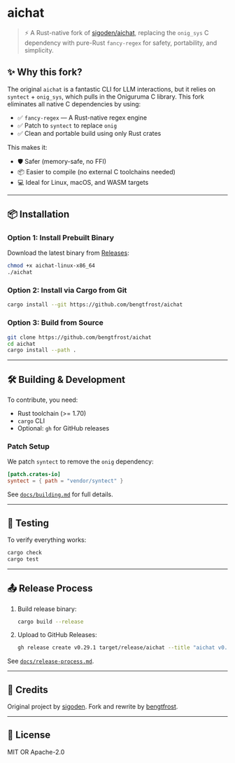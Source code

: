 
# aichat

> ⚡ A Rust-native fork of [sigoden/aichat](https://github.com/sigoden/aichat), replacing the `onig_sys` C dependency with pure-Rust `fancy-regex` for safety, portability, and simplicity.

## ✨ Why this fork?

The original `aichat` is a fantastic CLI for LLM interactions, but it relies on `syntect` + `onig_sys`, which pulls in the Oniguruma C library. This fork eliminates all native C dependencies by using:

* ✅ `fancy-regex` — A Rust-native regex engine
* ✅ Patch to `syntect` to replace `onig`
* ✅ Clean and portable build using only Rust crates

This makes it:

* 🛡 Safer (memory-safe, no FFI)
* 📦 Easier to compile (no external C toolchains needed)
* 💻 Ideal for Linux, macOS, and WASM targets

---

## 📦 Installation

### Option 1: Install Prebuilt Binary

Download the latest binary from [Releases](https://github.com/bengtfrost/aichat/releases):

```sh
chmod +x aichat-linux-x86_64
./aichat
```

### Option 2: Install via Cargo from Git

```sh
cargo install --git https://github.com/bengtfrost/aichat
```

### Option 3: Build from Source

```sh
git clone https://github.com/bengtfrost/aichat
cd aichat
cargo install --path .
```

---

## 🛠 Building & Development

To contribute, you need:

* Rust toolchain (>= 1.70)
* `cargo` CLI
* Optional: `gh` for GitHub releases

### Patch Setup

We patch `syntect` to remove the `onig` dependency:

```toml
[patch.crates-io]
syntect = { path = "vendor/syntect" }
```

See [`docs/building.md`](docs/building.md) for full details.

---

## 🧪 Testing

To verify everything works:

```sh
cargo check
cargo test
```

---

## 📤 Release Process

1. Build release binary:

   ```sh
   cargo build --release
   ```

2. Upload to GitHub Releases:

   ```sh
   gh release create v0.29.1 target/release/aichat --title "aichat v0.29.1" --notes "Rust-native build with fancy-regex"
   ```

See [`docs/release-process.md`](docs/release-process.md).

---

## 🙌 Credits

Original project by [sigoden](https://github.com/sigoden/aichat). Fork and rewrite by [bengtfrost](https://github.com/bengtfrost).

---

## 📄 License

MIT OR Apache-2.0
